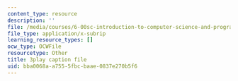 ```yaml
---
content_type: resource
description: ''
file: /media/courses/6-00sc-introduction-to-computer-science-and-programming-spring-2011/bba0068aa7555fbcbaae0837e270b5f6_C2BBAW78fYg.vtt
file_type: application/x-subrip
learning_resource_types: []
ocw_type: OCWFile
resourcetype: Other
title: 3play caption file
uid: bba0068a-a755-5fbc-baae-0837e270b5f6
---
```


